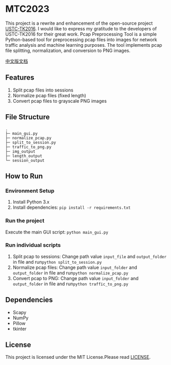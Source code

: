 # MTC2023

This project is a rewrite and enhancement of the open-source project [USTC-TK2016](https://github.com/yungshenglu/USTC-TK2016). I would like to express my gratitude to the developers of USTC-TK2016 for their great work. Pcap Preprocessing Tool is a simple Python-based tool for preprocessing pcap files into images for network traffic analysis and machine learning purposes. The tool implements pcap file splitting, normalization, and conversion to PNG images.

[中文版文档](./README_CN.md)

## Features

1. Split pcap files into sessions
2. Normalize pcap files (fixed length)
3. Convert pcap files to grayscale PNG images

## File Structure

```path
.
├─ main_gui.py
├─ normalize_pcap.py
├─ split_to_session.py
├─ traffic_to_png.py
├─ img_output
├─ length_output
└─ session_output
```

## How to Run

### Environment Setup

1. Install Python 3.x
2. Install dependencies: `pip install -r requirements.txt`

### Run the project

Execute the main GUI script: `python main_gui.py`

### Run individual scripts

1. Split pcap to sessions: Change path value `input_file` and `output_folder` in file and run`python split_to_session.py`
2. Normalize pcap files: Change path value `input_folder` and `output_folder` in file and run`python normalize_pcap.py`
3. Convert pcap to PNG: Change path value `input_folder` and `output_folder` in file and run`python traffic_to_png.py`

## Dependencies

- Scapy
- NumPy
- Pillow
- tkinter

## License

This project is licensed under the MIT License.Please read [LICENSE](./LICENSE).
